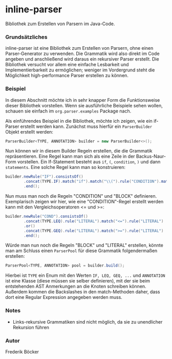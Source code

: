 # inline-parser
Bibliothek zum Erstellen von Parsern im Java-Code.

### Grundsätzliches
inline-parser ist eine Bibliothek zum Erstellen von Parsern, ohne einen Parser-Generator
zu verwenden. Die Grammatik wird also direkt im Code angeben und anschließend
wird daraus ein rekursiver Parser erstellt.
Die Bibliothek versucht vor allem eine einfache Lesbarkeit und Implementierbarkeit zu ermöglichen;
weniger im Vordergrund steht die Möglichkeit high-performance Parser erstellen zu können.

### Beispiel
In diesem Abschnitt möchte ich in sehr knapper Form die Funktionsweise dieser
Bibliothek vorstellen. Wenn sie ausführliche Beispiele sehen wollen, schauen sie einfach im
`org.parser.examples` Package nach.

Als einführendes Beispiel in die Bibliothek, möchte ich zeigen, wie ein if-Parser
erstellt werden kann. Zunächst muss hierfür ein `ParserBuilder` Objekt erstellt werden:
```java
ParserBuilder<TYPE, ANNOTATION> builder = new ParserBuilder<>();
```
Nun können wir in diesem Builder Regeln erstellen, die die Grammatik repräsentieren.
Eine Regel kann man sich als eine Zeile in der Backus-Naur-Form vorstellen. Ein
If-Statement besteht aus `if`, `(`, `condition`, `)` und dann `statements`.
Eine solche Regel kann man so konstruieren:
```java
builder.newRule("IF").consistsOf()
        .concat(TYPE.IF).match("if").match("\\(").rule("CONDITION").match("\\)").rule("BLOCK")
        .end();
```
Nun muss man noch die Regeln "CONDITION" und "BLOCK" definieren. Exemplarisch zeigen
wir hier, wie eine "CONDITION"-Regel erstellt werden kann mit den Vergleichsoperatoren
<= und >=:
```java
builder.newRule("COND").consistsOf()
        .concat(TYPE.LEQ).rule("LITERAL").match("<=").rule("LITERAL")
        .or()
        .concat(TYPE.GEQ).rule("LITERAL").match(">=").rule("LITERAL")
        .end();
```
Würde man nun noch die Regeln "BLOCK" und "LITERAL" erstellen, könnte man am Schluss
einen `ParserPool` für diese Grammatik folgendermaßen erstellen:
```java
ParserPool<TYPE, ANNOTATION> pool = builder.build();
```

Hierbei ist `TYPE` ein Enum mit den Werten `IF, LEQ, GEQ, ...` und 
`ANNOTATION` ist eine Klasse (diese müssen sie selber definieren), mit der sie beim entstehenden AST 
Anmerkungen an die Knoten schreiben können. Außerdem kommen die Backslashes in den match-Methoden
daher, dass dort eine Regular Expression angegeben werden muss.

### Notes
- Links-rekursive Grammatiken sind nicht möglich, da sie zu unendlicher Rekursion führen

### Autor
Frederik Böcker

